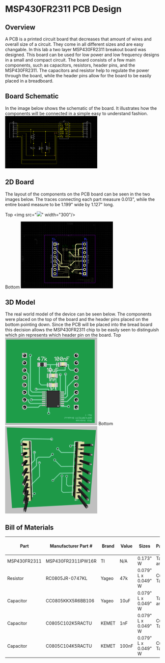 # MSP430FR2311 PCB Design

## Overview
A PCB is a printed circuit board that decreases that amount of wires and overall size of a circuit. They come in all different sizes and are easy changable. In this lab a two layer MSP430FR2311 breakout board was designed. This board can be used for low power and low frequency designs in a small and compact circuit. The board consists of a few main components, such as capacitors, resistors, header pins, and the MSP430FR2311. The capacitors and resistor help to regulate the power through the board, while the header pins allow for the board to be easily placed in a breadboard.
## Board Schematic
In the image below shows the schematic of the board. It illustrates how the components will be connected in a simple easy to understand fashion.
<img src="https://github.com/RU09342/lab-5-sensing-the-world-around-you-nick-2-1/blob/master/PCB%20Design/Assets/BoardSchematic.PNG" width="300"/>

## 2D Board
The layout of the components on the PCB board can be seen in the two images below. The traces connecting each part measure 0.013", while the entire board measure to be 1.199" wide by 1.127" long.

Top
<img src="<img src="https://github.com/RU09342/lab-2-blinking-leds-ambrosen8/blob/master/Off_Board%20Blink/Assets/ButtonBlink.jpg" width="300"/>" width="300"/>

Bottom
<img src="https://github.com/RU09342/lab-5-sensing-the-world-around-you-nick-2-1/blob/master/PCB%20Design/Assets/2DBoardBottom.PNG" width="300"/>

## 3D Model
The real world model of the device can be seen below. The components were placed on the top of the board and the header pins placed on the bottom pointing down. Since the PCB will be placed into the bread board this decision allows the MSP430FR2311 chip to be easily seen to distinguish which pin represents which header pin on the board. 
Top
<img src="https://github.com/RU09342/lab-5-sensing-the-world-around-you-nick-2-1/blob/master/PCB%20Design/Assets/3DBoard.PNG" width="300"/>
Bottom
<img src="https://github.com/RU09342/lab-5-sensing-the-world-around-you-nick-2-1/blob/master/PCB%20Design/Assets/3DBoardBottom.PNG" width="300"/>
## Bill of Materials

|Part     |Manufacturer Part #|Brand|Value|Sizes|Package      |Unit Price ($)|Website|
|------------|-------------------|-----|-------------------|-------------------|-------------|--------------|----|
|MSP430FR2311|MSP430FR2311IPW16R |TI   | N/A | 0.173" W| Tape and Reel | 0.63 | [Link](https://www.digikey.com/product-detail/en/texas-instruments/MSP430FR2311IPW16R/MSP430FR2311IPW16R-ND/6098078)|
|Resistor |RC0805JR-0747KL    |Yageo| 47k |0.079" L x 0.049" W|Cut Tape     |0.00245       |[Link](https://www.digikey.com/product-detail/en/yageo/RC0805JR-0747KL/311-47KARCT-ND/731283)|
|Capacitor|CC0805KKX5R6BB106  |Yageo|10uF |0.079" L x 0.049" W|Tape and Reel|0.19          |[Link](https://www.digikey.com/product-detail/en/yageo/CC0805KKX5R6BB106/311-1460-2-ND/2833625)|      
|Capacitor|C0805C102K5RACTU   |KEMET|1nF  |0.079" L x 0.049" W|Cut Tape     |0.00784       |[Link](https://www.digikey.com/product-detail/en/kemet/C0805C102K5RACTU/399-1147-1-ND/411422)|
|Capacitor|C0805C104K5RACTU   |KEMET|100nF|0.079" L x 0.049" W|Cut Tape     |0.01012       |[Link](https://www.digikey.com/product-detail/en/kemet/C0805C104K5RACTU/399-1170-1-ND/411445)|
